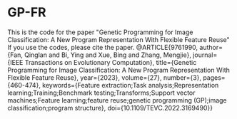 # GP-FR
This is the code for the paper "Genetic Programming for Image Classification: A New Program Representation With Flexible Feature Reuse" 
If you use the codes, please cite the paper. 
@ARTICLE{9761990,
  author={Fan, Qinglan and Bi, Ying and Xue, Bing and Zhang, Mengjie},
  journal={IEEE Transactions on Evolutionary Computation}, 
  title={Genetic Programming for Image Classification: A New Program Representation With Flexible Feature Reuse}, 
  year={2023},
  volume={27},
  number={3},
  pages={460-474},
  keywords={Feature extraction;Task analysis;Representation learning;Training;Benchmark testing;Transforms;Support vector machines;Feature learning;feature reuse;genetic programming (GP);image classification;program structure},
  doi={10.1109/TEVC.2022.3169490}}
